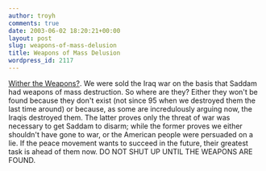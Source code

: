 ```yaml
---
author: troyh
comments: true
date: 2003-06-02 18:20:21+00:00
layout: post
slug: weapons-of-mass-delusion
title: Weapons of Mass Delusion
wordpress_id: 2117
---
```


[Wither the Weapons?](http://slate.msn.com/id/2083760/).  We were sold the Iraq war on the basis that Saddam had weapons of mass destruction.  So where are they?  Either they won't be found because they don't exist (not since 95 when we destroyed them the last time around) or because, as some are incredulously arguing now, the Iraqis destroyed them.  The latter proves only the threat of war was necessary to get Saddam to disarm; while the former proves we either shouldn't have gone to war, or the American people were persuaded on a lie.  If the peace movement wants to succeed in the future, their greatest task is ahead of them now.  DO NOT SHUT UP UNTIL THE WEAPONS ARE FOUND.
